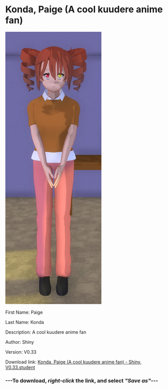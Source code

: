 # Konda, Paige (A cool kuudere anime fan)

<img src = "https://raw.githubusercontent.com/Arbiter1223/Daigaku-Gurashi-Custom-Students/master/Students/Files/Konda%2C%20Paige%20(A%20cool%20kuudere%20anime%20fan).png">

First Name: Paige

Last Name: Konda

Description: A cool kuudere anime fan

Author: Shiny

Version: V0.33

Download link: <a href="https://raw.githubusercontent.com/Arbiter1223/Daigaku-Gurashi-Custom-Students/master/Students/Files/Konda%2C%20Paige%20(A%20cool%20kuudere%20anime%20fan)%20-%20Shiny%2C%20V0.33.student">Konda, Paige (A cool kuudere anime fan) - Shiny, V0.33.student</a>

### ---**To download, _right-click_ the link, and select _"Save as"_**---

